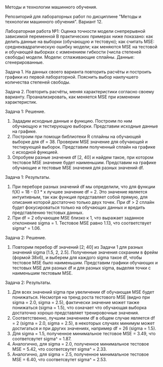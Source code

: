 Методы и технологии машинного обучения.

Репозиторий для лабораторных работ по дисциплине "Методы и технологии машинного обучения".
Вариант 12.

Лабораторная работа №1: Оценка точности модели снепрерывной зависимой переменной
В практических примерах ниже показано:
как делить данные на выборки (обучающую и тестовую);
как считать MSE: среднеквадратическую ошибку модели;
как меняются MSE на тестовой и обучающей выборках с изменением гибкости (числа степеней
свободы) модели.
Модели: сглаживающие сплайны.
Данные: сгенерированные.

Задача 1. На данных своего варианта повторить расчёты и построить графики из первой лабораторной. 
Пояснить выбор наилучшего количества степеней свободы.

Задача 2. Повторить расчёты, меняя характеристики согласно своему варианту. 
Проанализировать, как меняется MSE при изменении характеристик.

Задача 1: Решение.
1. Зададим исходные данные и функцию. Построим по ним обучающую и тестирующую выборки. Представим исходные данные на графике.
2. Построим при помощи библиотеки R сплайны на обучающей выборке для df = 38. Проверим MSE значение для обучающей и тестирующей выборок. Представим полученный сплайн на графике с исходной функцией.
3. Опробуем разные значения df [2, 40] и найдем такое, при котором тестовое MSE значение будет наименьшим. Представим на графике обучающие и тестовые MSE значения для разных значений df.

Задача 1: Результаты.
1. При переборе разных значений df мы определили, что для  функции f(X) = 18 - 0.1 * x лучшее значение df = 2. Это значение является интуитивным, так как функция представляет собой прямую, для описания которой достаточно только двух точек. При df > 2 сплайн будет фокусироваться только на обучающих данных и вредить представлению тестовых данных.
2. При df = 2 обучающее MSE близко к 1, что выражает заданное отклонение sigma = 1. Тестовое MSE равно 1.13, что соответствует sigma^ = 1.06.

Задача 2: Решение.
1. Повторим перебор df значений [2; 40] из Задачи 1 для разных значений sigma [1.5, 2, 2.5]. Полученные значения сохраним в фрейм (формой 38x6), и выберем для каждого sigma такое df, чтобы тестовое MSE было наименьшим. Представим графики обучающих и тестовых MSE для разных df и для разных sigma, выделяя точки с наименьшим тестовым MSE.

Задача 2: Результаты.
1. Для всех значений sigma при увеличении df обучающая MSE будет понижаться. Несмотря на тренд роста тестового MSE (видно при sigma = 2.0, sigma = 2.5), фактически значение может также понижаться (sigma = 1.5), что означает что обучающая выборка достаточно хорошо представляет тренировочные значения.
2. Соответственно, лучшим значением df в общем случае является df = 2 (sigma = 2.0, sigma = 2.5), в некоторых случаях минимум может достигаться и при других значениях, например df = 26 (sigma = 1.5).
3. Для sigma = 1.5, полученное минимальное тестовое MSE = 3.49, что соответсвутет sigma^ = 1.87.
4. Аналогично, для sigma = 2.0, полученное минимальное тестовое MSE = 5.42, что соответсвутет sigma^ = 2.33.
4. Аналогично, для sigma = 2.5, полученное минимальное тестовое MSE = 6.40, что соответсвутет sigma^ = 2.53.
